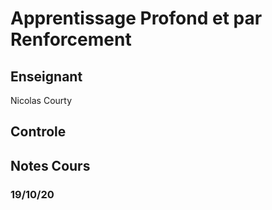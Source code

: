 # Apprentissage Profond et par Renforcement
## Enseignant
Nicolas Courty
## Controle
## Notes Cours
### 19/10/20
